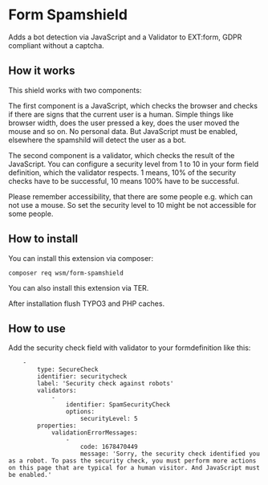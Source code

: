 # Form Spamshield

Adds a bot detection via JavaScript and a Validator to EXT:form, GDPR compliant without a captcha.

## How it works

This shield works with two components:

The first component is a JavaScript, which checks the browser and checks if there are signs that
the current user is a human. Simple things like browser width, does the user pressed a key, does the user moved the mouse and so on.
No personal data. But JavaScript must be enabled, elsewhere the spamshild will detect the user as a bot.

The second component is a validator, which checks the result of the JavaScript.
You can configure a security level from 1 to 10 in your form field definition, which the validator respects.
1 means, 10% of the security checks have to be successful, 10 means 100% have to be successful.

Please remember accessibility, that there are some people e.g. which can not use a mouse. So set the security level to 10 might be not accessible for some people.

## How to install

You can install this extension via composer:

```
composer req wsm/form-spamshield

```

You can also install this extension via TER.

After installation flush TYPO3 and PHP caches.

## How to use

Add the security check field with validator to your formdefinition like this:

```
    -
        type: SecureCheck
        identifier: securitycheck
        label: 'Security check against robots'
        validators:
            -
                identifier: SpamSecurityCheck
                options:
                    securityLevel: 5
        properties:
            validationErrorMessages:
                -
                    code: 1678470449
                    message: 'Sorry, the security check identified you as a robot. To pass the security check, you must perform more actions on this page that are typical for a human visitor. And JavaScript must be enabled.'

```

